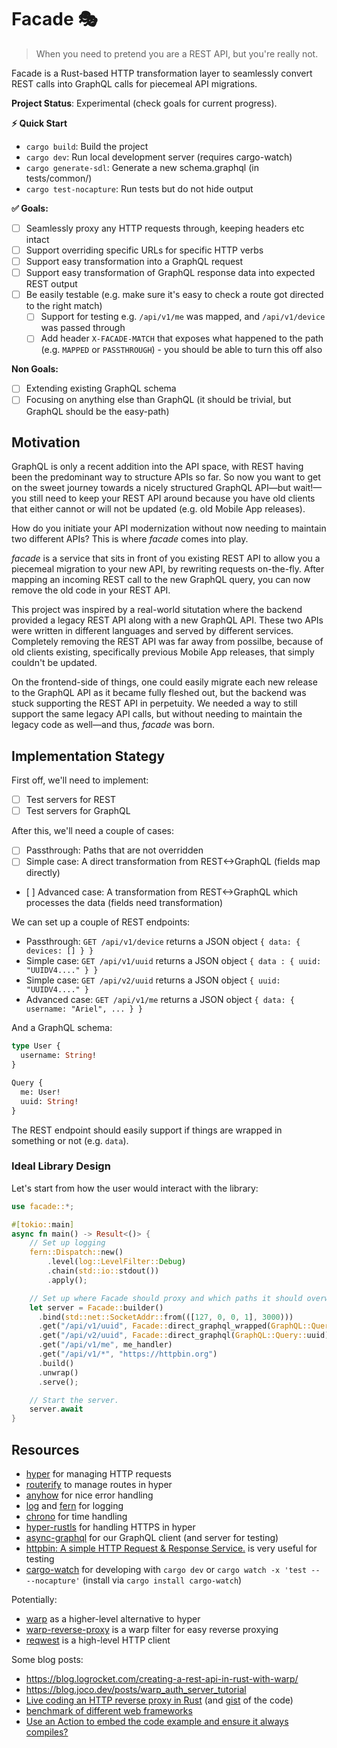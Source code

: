 # Facade 🎭
> When you need to pretend you are a REST API, but you're really not.

Facade is a Rust-based HTTP transformation layer to seamlessly convert REST calls into GraphQL calls for piecemeal API migrations.

**Project Status**: Experimental (check goals for current progress).

**⚡️ Quick Start**
- `cargo build`: Build the project
- `cargo dev`: Run local development server (requires cargo-watch)
- `cargo generate-sdl`: Generate a new schema.graphql (in tests/common/)
- `cargo test-nocapture`: Run tests but do not hide output

**✅ Goals:**

- [ ] Seamlessly proxy any HTTP requests through, keeping headers etc intact
- [ ] Support overriding specific URLs for specific HTTP verbs
- [ ] Support easy transformation into a GraphQL request
- [ ] Support easy transformation of GraphQL response data into expected REST output
- [ ] Be easily testable (e.g. make sure it's easy to check a route got directed to the right match)
  - [ ] Support for testing e.g. `/api/v1/me` was mapped, and `/api/v1/device` was passed through
  - [ ] Add header `X-FACADE-MATCH` that exposes what happened to the path (e.g.  `MAPPED` or `PASSTHROUGH`) - you should be able to turn this off also

**Non Goals:**
- [ ] Extending existing GraphQL schema
- [ ] Focusing on anything else than GraphQL (it should be trivial, but GraphQL should be the easy-path)

## Motivation

 GraphQL is only a recent addition into the API space, with REST having been the predominant way to structure APIs so far. So now you want to get on the sweet journey towards a nicely structured GraphQL API—but wait!—you still need to keep your REST API around because you have old clients that either cannot or will not be updated (e.g. old Mobile App releases).

How do you initiate your API modernization without now needing to maintain two different APIs? This is where _facade_ comes into play.

_facade_ is a service that sits in front of you existing REST API to allow you a piecemeal migration to your new API, by rewriting requests on-the-fly. After mapping an incoming REST call to the new GraphQL query, you can now remove the old code in your REST API.

This project was inspired by a real-world situtation where the backend provided a legacy REST API along with a new GraphQL API. These two APIs were written in different languages and served by different services. Completely removing the REST API was far away from possilbe, because of old clients existing, specifically previous Mobile App releases, that simply couldn't be updated.

On the frontend-side of things, one could easily migrate each new release to the GraphQL API as it became fully fleshed out, but the backend was stuck supporting the REST API in perpetuity. We needed a way to still support the same legacy API calls, but without needing to maintain the legacy code as well—and thus, _facade_ was born.

## Implementation Stategy

First off, we'll need to implement:
- [ ] Test servers for REST
- [ ] Test servers for GraphQL

After this, we'll need a couple of cases:
- [ ] Passthrough: Paths that are not overridden
- [ ] Simple case: A direct transformation from REST<->GraphQL (fields map directly)
- [ ] Advanced case: A transformation from REST<->GraphQL which processes the data (fields need transformation)


We can set up a couple of REST endpoints:
- Passthrough: `GET /api/v1/device` returns a JSON object `{ data: { devices: [] } }`
- Simple case: `GET /api/v1/uuid` returns a JSON object `{ data : { uuid: "UUIDV4...." } }`
- Simple case: `GET /api/v2/uuid` returns a JSON object `{ uuid: "UUIDV4...." }`
- Advanced case: `GET /api/v1/me` returns a JSON object `{ data: { username: "Ariel", ... } }`

And a GraphQL schema:
```graphql
type User {
  username: String!
}

Query {
  me: User!
  uuid: String!
}
```

The REST endpoint should easily support if things are wrapped in something or not (e.g. `data`).

### Ideal Library Design
Let's start from how the user would interact with the library:

```rust
use facade::*;

#[tokio::main]
async fn main() -> Result<()> {
    // Set up logging
    fern::Dispatch::new()
        .level(log::LevelFilter::Debug)
        .chain(std::io::stdout())
        .apply();

    // Set up where Facade should proxy and which paths it should overwrite.
    let server = Facade::builder()
      .bind(std::net::SocketAddr::from(([127, 0, 0, 1], 3000)))
      .get("/api/v1/uuid", Facade::direct_graphql_wrapped(GraphQL::Query::uuid, "data"))
      .get("/api/v2/uuid", Facade::direct_graphql(GraphQL::Query::uuid))
      .get("/api/v1/me", me_handler)
      .get("/api/v1/*", "https://httpbin.org")
      .build()
      .unwrap()
      .serve();

    // Start the server.
    server.await
}
```

## Resources

- [hyper](https://docs.rs/crate/hyper) for managing HTTP requests
- [routerify](https://github.com/routerify/routerify) to manage routes in hyper
- [anyhow](https://docs.rs/anyhow/) for nice error handling
- [log](https://docs.rs/log/) and [fern](https://docs.rs/fern) for logging
- [chrono](https://docs.rs/chrono/) for time handling
- [hyper-rustls](https://docs.rs/hyper-rustls) for handling HTTPS in hyper
- [async-graphql](https://github.com/async-graphql/async-graphql) for our GraphQL client (and server for testing)
- [httpbin: A simple HTTP Request & Response Service.](http://httpbin.org) is very useful for testing
- [cargo-watch](https://crates.io/crates/cargo-watch) for developing with `cargo dev` or `cargo watch -x 'test -- --nocapture'` (install via `cargo install cargo-watch`)

Potentially:
- [warp](https://github.com/seanmonstar/warp) as a higher-level alternative to hyper
- [warp-reverse-proxy](https://github.com/danielSanchezQ/warp-reverse-proxy) is a warp filter for easy reverse proxying
- [reqwest](https://github.com/seanmonstar/reqwest) is a high-level HTTP client


Some blog posts:
- https://blog.logrocket.com/creating-a-rest-api-in-rust-with-warp/
- https://blog.joco.dev/posts/warp_auth_server_tutorial
- [Live coding an HTTP reverse proxy in Rust](https://www.youtube.com/watch?v=FcHYQMRfGWw) (and [gist](https://gist.github.com/snoyberg/35a661fff527692d09675ef540c7c1eb) of the code)
- [benchmark of different web frameworks](https://github.com/routerify/routerify-benchmark)
- [Use an Action to embed the code example and ensure it always compiles?](https://github.com/marketplace/actions/markdown-embed-code-from-file)
